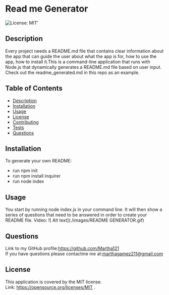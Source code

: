# Read me Generator
  ![License: MIT](https://img.shields.io/badge/License-MIT-yellow.svg)' 
  ## Description
   Every project needs a README.md file that contains clear information about the app that can guide the user about what the app is for, how to use the app, how to install it.This is a command-line application that runs with Node.js that dynamically generates a README.md file based on user input. Check out the readme_generated.md in this repo as an example.

  ## Table of Contents
  - [Description](#description)
  - [Installation](#installation)
  - [Usage](#usage)
  - [License](#license)
  - [Contributing](#contributing)
  - [Tests](#tests)
  - [Questions](#questions)

  ## Installation
  To generate your own README:
   - run npm init
   - run npm install inquirer
   - run node index


  ## Usage
   You start by running node index.js in your command line. It will then show a series of questions that need to be answered in order to create your README file.
   Video: ![ Alt text](./images/README GENERATOR.gif)

  ## Questions
  Link to my GitHub profile:https://github.com/Martha121 <br/>
  If you have questions please contactme me at:marthagamez211@gmail.com

  ## License
  This application is covered by the MIT license.<br/>
  Link: https://opensource.org/licenses/MIT  . 